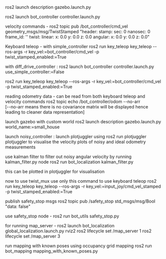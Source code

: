 
ros2 launch description gazebo.launch.py

ros2 launch bot_controller controller.launch.py

velocity commands - 
ros2 topic pub /bot_controller/cmd_vel geometry_msgs/msg/TwistStamped "header:
  stamp:
    sec: 0
    nanosec: 0
  frame_id: ''
twist:
  linear:
    x: 0.0
    y: 0.0
    z: 0.0
  angular:
    x: 0.0
    y: 0.0
    z: 0.0" 

Keyboard teleop - with simple_controller
ros2 run key_teleop key_teleop --ros-args -r key_vel:=bot_controller/cmd_vel -p twist_stamped_enabled:=True



with diff_drive_controller : 
ros2 launch bot_controller controller.launch.py use_simple_controller:=False

ros2 run key_teleop key_teleop --ros-args -r key_vel:=bot_controller/cmd_vel -p twist_stamped_enabled:=True

reading odometry data - can be read from both keyboard teleop and velocity commands 
ros2 topic echo /bot_controller/odom --no-arr  
[--no-arr means there is no covariance matrix will be displayed hence leading to cleaner data representation]

launch gazebo with custom world
ros2 launch description gazebo.launch.py world_name:=small_house

launch noisy_controller :
launch plotjuggler using ros2 run plotjuggler plotjuggler
to visualise the velocity plots of noisy and ideal odometry measurements

use kalman filter to filter out noisy angular velocity by running kalman_filter.py node
ros2 run bot_localization kalman_filter.py

this can be plotted in plotjuggler for visualisation

now to use twist_mux use only this command to use keyboard teleop
ros2 run key_teleop key_teleop --ros-args -r key_vel:=input_joy/cmd_vel_stamped -p twist_stamped_enabled:=True

publish safety_stop msgs
ros2 topic pub /safety_stop std_msgs/msg/Bool "data: false" 

use safety_stop node - 
ros2 run bot_utils safety_stop.py

for running map_server - 
ros2 launch bot_localization global_localization.launch.py
rviz2
ros2 lifecycle set /map_server 1
ros2 lifecycle set /map_server 3

run mapping with known poses using occupancy grid mapping
ros2 run bot_mapping mapping_with_known_poses.py 
